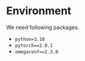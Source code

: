 # Environment

We need following packages.

* `python=3.10`
* `pytorch==2.0.1`
* `omegaconf==2.3.0`
